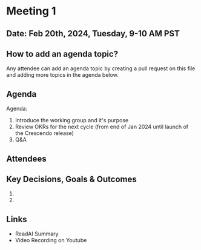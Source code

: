 # Meeting 1

## Date: Feb 20th, 2024, Tuesday, 9-10 AM PST

## How to add an agenda topic?
Any attendee can add an agenda topic by creating a pull request on this file and adding more topics in the agenda below.

## Agenda

Agenda:
1. Introduce the working group and it's purpose
2. Review OKRs for the next cycle (from end of Jan 2024 until launch of the Crescendo release)
3. Q&A

## Attendees


## Key Decisions, Goals & Outcomes

1.
2.

## Links
- ReadAI Summary
- Video Recording on Youtube
